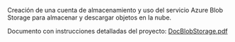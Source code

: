 Creación de una cuenta de almacenamiento y uso del servicio Azure Blob Storage para almacenar y descargar objetos en la nube.

Documento con instrucciones detalladas del proyecto:
[DocBlobStorage.pdf](https://github.com/PADSA-github/Cloud/files/7935214/DocBlobStorage.pdf)
